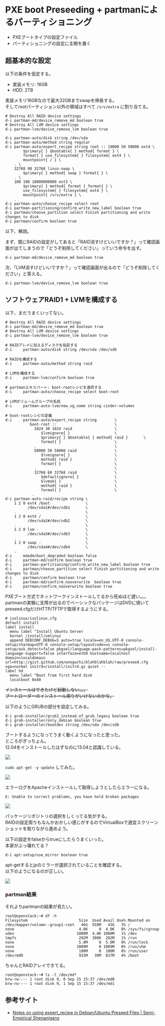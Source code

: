# PXE boot Preseeding + partmanによるパーティショニング

- PXEブートタイプの設定ファイル
- パーティショニングの設定に主眼を置く

## 超基本的な設定

以下の条件を仮定する。

- 実装メモリ: 16GB
- HDD: 2TB

実装メモリ16GBなので最大32GBまでswapを伸長する。  
そしてrootパーティション以外の領域はすべて `/srv/extra` に割り当てる。

```
# Destroy All RAID device settings
d-i partman-md/device_remove_md boolean true
# Destroy All LVM device settings
d-i partman-lvm/device_remove_lvm boolean true

d-i partman-auto/disk string /dev/sda
d-i partman-auto/method string regular
d-i partman-auto/expert_recipe string root :: 19000 50 50000 ext4 \
        $primary{ } $bootable{ } method{ format } \
        format{ } use_filesystem{ } filesystem{ ext4 } \
        mountpoint{ / } \
    . \
    32768 90 32768 linux-swap \
        $primary{ } method{ swap } format{ } \
    . \
    100 100 10000000000 ext3 \
        $primary{ } method{ format } format{ } \
        use_filesystem{ } filesystem{ ext4 } \
        mountpoint{ /srv/extra } \
    .
d-i partman-auto/choose_recipe select root
d-i partman-partitioning/confirm_write_new_label boolean true
d-i partman/choose_partition select Finish partitioning and write changes to disk
d-i partman/confirm boolean true
```

以下、解説。

まず、既にRAIDの設定がしてあると「RAID消すけどいいですか？」って確認画面が出てしまうので「どうぞ削除してください」っていう命令を出す。

```
d-i partman-md/device_remove_md boolean true
```

次、「LVM消すけどいいですか？」って確認画面が出るので「どうぞ削除してください」と答える。

```
d-i partman-lvm/device_remove_lvm boolean true
```

## ソフトウェアRAID1 + LVMを構成する

以下、まだうまくいってない。

```
# Destroy All RAID device settings
d-i partman-md/device_remove_md boolean true
# Destroy All LVM device settings
d-i partman-lvm/device_remove_lvm boolean true

# RAIDアレイに加えるディスクを指定する
d-i     partman-auto/disk string /dev/sda /dev/sdb

# RAIDを構成する
d-i     partman-auto/method string raid

# LVMを構成する
d-i     partman-lvm/confirm boolean true

# partmanエキスパート: boot-rootレシピを選択する
d-i     partman-auto/choose_recipe select boot-root

# LVMボリュームグループの名前
d-i     partman-auto-lvm/new_vg_name string cinder-volumes

# boot-rootレシピの定義
d-i     partman-auto/expert_recipe string        \
           boot-root ::                          \
             1024 30 1024 raid                   \
                $lvmignore{ }                    \
                $primary{ } $bootable{ } method{ raid }       \
                format{ }                        \
             .                                   \
             50000 50 50000 raid                 \
                $lvmignore{ }                    \
                method{ raid }                   \
                format{ }                        \
             .                                   \
             32768 60 32768 raid                 \
                $defaultignore{ }                \
                $lvmok{ }                        \
                method{ raid }                   \
                format{ }                        \
            .                                    
d-i partman-auto-raid/recipe string \
    1 2 0 ext4 /boot                \
          /dev/sda1#/dev/sdb1       \
    .                               \
    1 2 0 ext4 /                    \
          /dev/sda2#/dev/sdb2       \
    .                               \
    1 2 0 lvm -                     \
          /dev/sda3#/dev/sdb3       \
    .                               \
    1 2 0 swap -                    \
          /dev/sda4#/dev/sdb4       \
    .                               
d-i     mdadm/boot_degraded boolean false
d-i     partman-md/confirm boolean true
d-i     partman-partitioning/confirm_write_new_label boolean true
d-i     partman/choose_partition select Finish partitioning and write changes to disk
d-i     partman/confirm boolean true
d-i     partman-md/confirm_nooverwrite  boolean true
d-i     partman/confirm_nooverwrite boolean true
```

PXEブート方式でネットワークインストールしてるから死ぬほど遅い。。。  
partmanの実験に支障が出るのでベーシックなパッケージはDVDに焼いてpreseed.cfgだけHTTP/TFTPで取得するようにする。

```
# isolinux/isolinux.cfg
default install
label install
  menu label ^Install Ubuntu Server
  kernel /install/vmlinuz
  append DEBCONF_DEBUG=5 auto=true locale=en_US.UTF-8 console-setup/charmap=UTF-8 console-setup/layoutcode=us console-setup/ask_detect=false pkgsel/language-pack-patterns=pkgsel/install-language-support=false interface=eth0 hostname=localhost domain=localdomain url=http://gist.github.com/wnoguchi/blahblahblah/raw/preseed.cfg vga=normal initrd=/install/initrd.gz quiet --
label hd
  menu label ^Boot from first hard disk
  localboot 0x80
```

~~インストールはできたけど起動しない。。。  
ブートローダーのインストール周りがいけないのかな。~~

以下のようにGRUBの部分を設定してみる。

```
d-i grub-installer/grub2_instead_of_grub_legacy boolean true 
d-i grub-installer/only_debian boolean true 
d-i grub-installer/bootdev string /dev/sda /dev/sdb
```

ブートするようになってうまく動くようになったと思った。  
ところがぎっちょん。  
12.04をインストールしたはずなのに13.04と認識している。

![](img/2013-09-15_22h15_17.png)

`sudo apt-get -y update` してみた。

![](img/2013-09-15_22h16_27.png)

エラーログをApacheインストールして取得しようとしたらエラーになる。

```
E: Unable to correct problems, you have held broken packages
```

![](img/2013-09-15_22h17_06.png)

パッケージリポジトリの選択をしくってる気がする。  
RAIDの設定周りもなんかおかしい感じがするのでVirtualBoxで適宜スクリーンショットを取りながら進めよう。

以下の設定をfalseからtrueにしたらうまくいった。  
本家がぶっ壊れてる？

```
d-i apt-setup/use_mirror boolean true 
```

apt-getするとjpのミラーが選択されていることを確認する。  
以下のようになるのが正しい。

![](img/2013-09-16_00h36_02.png)

### partman結果

それよりpartmanの結果が見たい。

```
root@openstack:~# df -h
Filesystem                       Size  Used Avail Use% Mounted on
/dev/mapper/volume--group1-root   46G  910M   43G   3% /
none                             4.0K     0  4.0K   0% /sys/fs/cgroup
udev                            1000M  4.0K 1000M   1% /dev
tmpfs                            202M  308K  202M   1% /run
none                             5.0M     0  5.0M   0% /run/lock
none                            1009M     0 1009M   0% /run/shm
none                             100M     0  100M   0% /run/user
/dev/md0                         915M   30M  837M   4% /boot
```

ちゃんとRAIDアレイできてる。

```
root@openstack:~# ls -l /dev/md*
brw-rw---- 1 root disk 9, 0 Sep 15 15:37 /dev/md0
brw-rw---- 1 root disk 9, 1 Sep 15 15:37 /dev/md1

```

## 参考サイト

- [Notes on using expert_recipe in Debian/Ubuntu Preseed Files | Semi-Empirical Shenanigans](http://cptyesterday.wordpress.com/2012/06/17/notes-on-using-expert_recipe-in-debianubuntu-preseed-files/)
